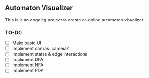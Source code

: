 ## Automaton Visualizer

This is is an ongoing project to create an online automaton visualizer.

### TO-DO
 - [ ] Make basic UI
 - [ ] Implement canvas: camera?
 - [ ] Implement states & edge interactions
 - [ ] Implement DFA
 - [ ] Implement NFA
 - [ ] Implement PDA
